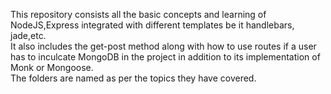 This repository consists all the basic concepts and learning of NodeJS,Express integrated with different templates be it handlebars, jade,etc.<br/>
It also includes the get-post method along with how to use routes if a user has to inculcate MongoDB in the project in addition to its implementation of Monk or Mongoose.<br/>
The folders are named as per the topics they have covered.
